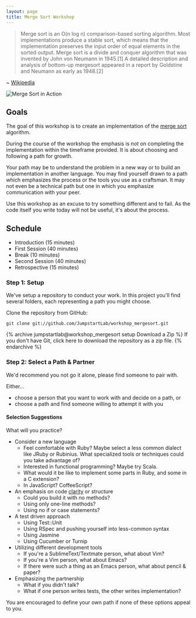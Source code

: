 ```yaml
---
layout: page
title: Merge Sort Workshop
---
```


> Merge sort is an O(n log n) comparison-based sorting algorithm. Most implementations produce a stable sort, which means that the implementation preserves the input order of equal elements in the sorted output. Merge sort is a divide and conquer algorithm that was invented by John von Neumann in 1945.[1] A detailed description and analysis of bottom-up mergesort appeared in a report by Goldstine and Neumann as early as 1948.[2]

~ [Wikipedia](http://en.wikipedia.org/wiki/Merge_sort)

![Merge Sort in Action](/images/merge_sort.gif)

## Goals

The goal of this workshop is to create an implementation of the [merge sort](http://en.wikipedia.org/wiki/Merge_sort) algorithm.

During the course of the workshop the emphasis is *not* on completing the implementation within the timeframe provided. It is about choosing and following a path for growth.

Your path may be to understand the problem in a new way or to build an implementation in another language. You may find yourself drawn to a path which emphasizes the process or the tools you use as a craftsman. It may not even be a technical path but one in which you emphasize communication with your peer.

Use this workshop as an excuse to try something different and to fail. As the code itself you write today will not be useful, it's about the process.

## Schedule

* Introduction (15 minutes)
* First Session (40 minutes)
* Break (10 minutes)
* Second Session (40 minutes)
* Retrospective (15 minutes)

### Step 1: Setup

We've setup a repository to conduct your work. In this project you'll find several folders, each representing a path you might choose.

Clone the repository from GitHub:

```
git clone git://github.com/JumpstartLab/workshop_mergesort.git
```

{% archive jumpstartlab@workshop_mergesort setup Download a Zip %}
If you don't have Git, click here to download the repository as a zip file.
{% endarchive %}


### Step 2: Select a Path & Partner

We'd recommend you not go it alone, please find someone to pair with.

Either...

* choose a person that you want to work with and decide on a path, or
* choose a path and find someone willing to attempt it with you

#### Selection Suggestions

What will you practice?

* Consider a new language
  * Feel comfortable with Ruby? Maybe select a less common dialect like JRuby or Rubinius. What specialized tools or techniques could you take advantage of?
  * Interested in functional programming? Maybe try Scala.
  * What would it be like to implement some parts in Ruby, and some in a C extension?
  * In JavaScript? CoffeeScript?
* An emphasis on code [clarity](http://c2.com/cgi/wiki?TwoTypesOfCodeClarity) or structure
  * Could you build it with no methods?
  * Using only one-line methods?
  * Using no if or case statements?
* A test driven approach
  * Using Test::Unit
  * Using RSpec and pushing yourself into less-common syntax
  * Using Jasmine
  * Using Cucumber or Turnip
* Utilizing different development tools
  * If you're a SublimeText/Textmate person, what about Vim?
  * If you're a Vim person, what about Emacs?
  * If there were such a thing as an Emacs person, what about pencil & paper?
* Emphasizing the partnership
  * What if you didn't talk?
  * What if one person writes tests, the other writes implementation?

You are encouraged to define your own path if none of these options appeal to you.